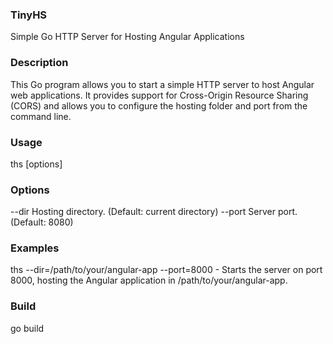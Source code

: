 ### TinyHS
Simple Go HTTP Server for Hosting Angular Applications

### Description
This Go program allows you to start a simple HTTP server to host Angular web applications. It provides support for Cross-Origin Resource Sharing (CORS) and allows you to configure the hosting folder and port from the command line.

### Usage
ths [options]

### Options
  --dir    Hosting directory. (Default: current directory)
  --port   Server port. (Default: 8080)

### Examples
  ths --dir=/path/to/your/angular-app --port=8000
    - Starts the server on port 8000, hosting the Angular application in /path/to/your/angular-app.

### Build
go build
